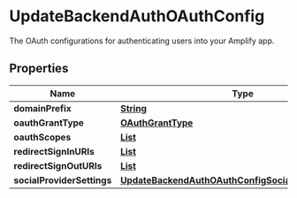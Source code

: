 

# UpdateBackendAuthOAuthConfig

The OAuth configurations for authenticating users into your Amplify app.

## Properties

| Name | Type | Description | Notes |
|------------ | ------------- | ------------- | -------------|
|**domainPrefix** | [**String**](String.md) |  |  [optional] |
|**oauthGrantType** | [**OAuthGrantType**](OAuthGrantType.md) |  |  [optional] |
|**oauthScopes** | [**List**](List.md) |  |  [optional] |
|**redirectSignInURIs** | [**List**](List.md) |  |  [optional] |
|**redirectSignOutURIs** | [**List**](List.md) |  |  [optional] |
|**socialProviderSettings** | [**UpdateBackendAuthOAuthConfigSocialProviderSettings**](UpdateBackendAuthOAuthConfigSocialProviderSettings.md) |  |  [optional] |



